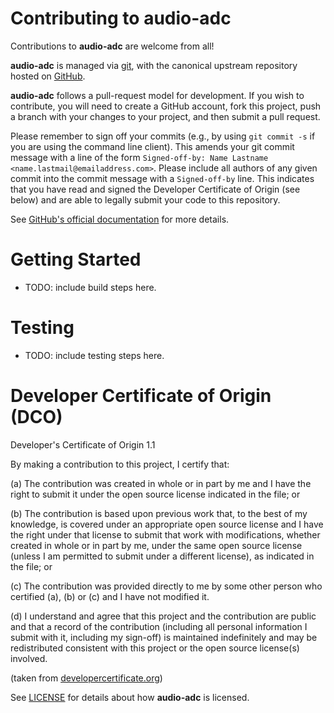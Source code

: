 # Contributing to **audio-adc**

Contributions to **audio-adc** are welcome from all!

**audio-adc** is managed via [git](https://git-scm.com), with the canonical upstream
repository hosted on [GitHub](https://github.com/NI-MeasurementLink-Plug-Ins/audio-adc/).

**audio-adc** follows a pull-request model for development.  If you wish to
contribute, you will need to create a GitHub account, fork this project, push a
branch with your changes to your project, and then submit a pull request.

Please remember to sign off your commits (e.g., by using `git commit -s` if you
are using the command line client). This amends your git commit message with a line
of the form `Signed-off-by: Name Lastname <name.lastmail@emailaddress.com>`. Please
include all authors of any given commit into the commit message with a
`Signed-off-by` line. This indicates that you have read and signed the Developer
Certificate of Origin (see below) and are able to legally submit your code to
this repository.

See [GitHub's official documentation](https://help.github.com/articles/using-pull-requests/) for more details.

# Getting Started

- TODO: include build steps here.

# Testing

- TODO: include testing steps here.

# Developer Certificate of Origin (DCO)

   Developer's Certificate of Origin 1.1

   By making a contribution to this project, I certify that:

   (a) The contribution was created in whole or in part by me and I
       have the right to submit it under the open source license
       indicated in the file; or

   (b) The contribution is based upon previous work that, to the best
       of my knowledge, is covered under an appropriate open source
       license and I have the right under that license to submit that
       work with modifications, whether created in whole or in part
       by me, under the same open source license (unless I am
       permitted to submit under a different license), as indicated
       in the file; or

   (c) The contribution was provided directly to me by some other
       person who certified (a), (b) or (c) and I have not modified
       it.

   (d) I understand and agree that this project and the contribution
       are public and that a record of the contribution (including all
       personal information I submit with it, including my sign-off) is
       maintained indefinitely and may be redistributed consistent with
       this project or the open source license(s) involved.

(taken from [developercertificate.org](https://developercertificate.org/))

See [LICENSE](https://github.com/ni/<reponame>/blob/main/LICENSE)
for details about how **audio-adc** is licensed.

